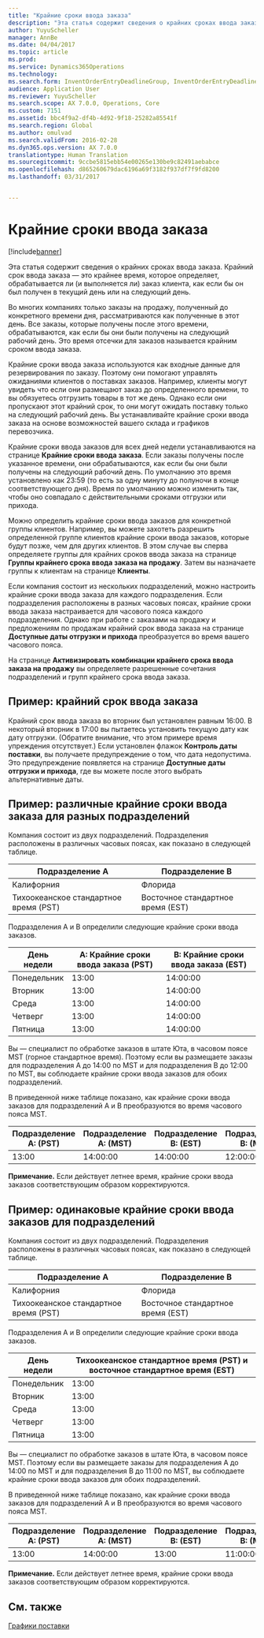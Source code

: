 ```yaml
---
title: "Крайние сроки ввода заказа"
description: "Эта статья содержит сведения о крайних сроках ввода заказа. Крайний срок ввода заказа — это крайнее время, которое определяет, обрабатывается ли (и выполняется ли) заказ клиента, как если бы он был получен в текущий день или на следующий день."
author: YuyuScheller
manager: AnnBe
ms.date: 04/04/2017
ms.topic: article
ms.prod: 
ms.service: Dynamics365Operations
ms.technology: 
ms.search.form: InventOrderEntryDeadlineGroup, InventOrderEntryDeadlineParameters, InventOrderEntryDeadlineTable
audience: Application User
ms.reviewer: YuyuScheller
ms.search.scope: AX 7.0.0, Operations, Core
ms.custom: 7151
ms.assetid: bbc4f9a2-df4b-4d92-9f18-25282a85541f
ms.search.region: Global
ms.author: omulvad
ms.search.validFrom: 2016-02-28
ms.dyn365.ops.version: AX 7.0.0
translationtype: Human Translation
ms.sourcegitcommit: 9ccbe5815ebb54e00265e130be9c82491aebabce
ms.openlocfilehash: d865260679dac6196a69f3182f937df7f9fd8200
ms.lasthandoff: 03/31/2017


---
```


# <a name="order-entry-deadlines"></a>Крайние сроки ввода заказа

[!include[banner](../includes/banner.md)]


Эта статья содержит сведения о крайних сроках ввода заказа. Крайний срок ввода заказа — это крайнее время, которое определяет, обрабатывается ли (и выполняется ли) заказ клиента, как если бы он был получен в текущий день или на следующий день.

Во многих компаниях только заказы на продажу, полученный до конкретного времени дня, рассматриваются как полученные в этот день. Все заказы, которые получены после этого времени, обрабатываются, как если бы они были получены на следующий рабочий день. Это время отсечки для заказов называется крайним сроком ввода заказа.  

Крайние сроки ввода заказа используются как входные данные для резервирования по заказу. Поэтому они помогают управлять ожиданиями клиентов о поставках заказов. Например, клиенты могут увидеть что если они размещают заказ до определенного времени, то вы обязуетесь отгрузить товары в тот же день. Однако если они пропускают этот крайний срок, то они могут ожидать поставку только на следующий рабочий день. Вы устанавливайте крайние сроки ввода заказа на основе возможностей вашего склада и графиков перевозчика.  

Крайние сроки ввода заказов для всех дней недели устанавливаются на странице **Крайние сроки ввода заказа**. Если заказы получены после указанное времени, они обрабатываются, как если бы они были получены на следующий рабочий день. По умолчанию это время установлено как 23:59 (то есть за одну минуту до полуночи в конце соответствующего дня). Время по умолчанию можно изменить так, чтобы оно совпадало с действительными сроками отгрузки или прихода.  

Можно определить крайние сроки ввода заказов для конкретной группы клиентов. Например, вы можете захотеть разрешить определенной группе клиентов крайние сроки ввода заказов, которые будут позже, чем для других клиентов. В этом случае вы сперва определяете группы для крайних сроков ввода заказа на странице **Группы крайнего срока ввода заказа на продажу**. Затем вы назначаете группы к клиентам на странице **Клиенты**.  

Если компания состоит из нескольких подразделений, можно настроить крайние сроки ввода заказа для каждого подразделения. Если подразделения расположены в разных часовых поясах, крайние сроки ввода заказа настраивается для часового пояса каждого подразделения. Однако при работе с заказами на продажу и предложениям по продажам крайний срок ввода заказа на странице **Доступные даты отгрузки и прихода** преобразуется во время вашего часового пояса.  

На странице **Активизировать комбинации крайнего срока ввода заказа на продажу** вы определяете разрешенные сочетания подразделений и групп крайнего срока ввода заказа.

## <a name="example-order-entry-deadline"></a>Пример: крайний срок ввода заказа
Крайний срок ввода заказа во вторник был установлен равным 16:00. В некоторый вторник в 17:00 вы пытаетесь установить текущую дату как дату отгрузки. (Обратите внимание, что этом примере время упреждения отсутствует.) Если установлен флажок **Контроль даты поставки**, вы получаете предупреждение о том, что дата недопустима. Это предупреждение появляется на странице **Доступные даты отгрузки и прихода**, где вы можете после этого выбрать альтернативные даты.

## <a name="example-different-order-entry-deadlines-per-site"></a>Пример: различные крайние сроки ввода заказа для разных подразделений
Компания состоит из двух подразделений. Подразделения расположены в различных часовых поясах, как показано в следующей таблице.

| Подразделение A                      | Подразделение B                      |
|-----------------------------|-----------------------------|
| Калифорния                  | Флорида                     |
| Тихоокеанское стандартное время (PST) | Восточное стандартное время (EST) |

Подразделения А и В определили следующие крайние сроки ввода заказов.

| День недели             | A: Крайние сроки ввода заказа (PST) | B: Крайние сроки ввода заказа (EST) |
|-----------------------------|--------------------------------|--------------------------------|
| Понедельник                      | 13:00                          | 14:00:00                          |
| Вторник                     | 13:00                          | 14:00:00                          |
| Среда                   | 13:00                          | 14:00:00                          |
| Четверг                    | 13:00                          | 14:00:00                          |
| Пятница                      | 13:00                          | 14:00:00                          |

Вы — специалист по обработке заказов в штате Юта, в часовом поясе MST (горное стандартное время). Поэтому если вы размещаете заказы для подразделения A до 14:00 по MST и для подразделения B до 12:00 по MST, вы соблюдаете крайние сроки ввода заказов для обоих подразделений.  

В приведенной ниже таблице показано, как крайние сроки ввода заказов для подразделений А и В преобразуются во время часового пояса MST.

| Подразделение A: (PST)         | Подразделение A: (MST)        | Подразделение B: (EST)           | Подразделение B: (MST)        |
|---------------------|--------------------|-----------------------|--------------------|
| 13:00               | 14:00:00              | 14:00:00                 | 12:00:00              |

**Примечание.** Если действует летнее время, крайние сроки ввода заказов соответствующим образом корректируются.

## <a name="example-same-order-entry-deadline-per-site"></a>Пример: одинаковые крайние сроки ввода заказов для подразделений
Компания состоит из двух подразделений. Подразделения расположены в различных часовых поясах, как показано в следующей таблице.

| Подразделение A                      | Подразделение B                      |
|-----------------------------|-----------------------------|
| Калифорния                  | Флорида                     |
| Тихоокеанское стандартное время (PST) | Восточное стандартное время (EST) |

Подразделения А и В определили следующие крайние сроки ввода заказов.

| День недели | Тихоокеанское стандартное время (PST) и восточное стандартное время (EST) |
|-----------------|-------------|
| Понедельник          | 13:00       |
| Вторник         | 13:00       |
| Среда       | 13:00       |
| Четверг        | 13:00       |
| Пятница          | 13:00       |

Вы — специалист по обработке заказов в штате Юта, в часовом поясе MST. Поэтому если вы размещаете заказы для подразделения A до 14:00 по MST и для подразделения B до 11:00 по MST, вы соблюдаете крайние сроки ввода заказов для обоих подразделений. 

В приведенной ниже таблице показано, как крайние сроки ввода заказов для подразделений А и В преобразуются во время часового пояса MST.

| Подразделение A: (PST)         | Подразделение A: (MST)        | Подразделение B: (EST)           | Подразделение B: (MST)        |
|---------------------|--------------------|-----------------------|--------------------|
| 13:00               | 14:00:00              | 13:00                 | 11:00:00              |

**Примечание.** Если действует летнее время, крайние сроки ввода заказов соответствующим образом корректируются.

<a name="see-also"></a>См. также
--------

[Графики поставки](delivery-schedules.md)




